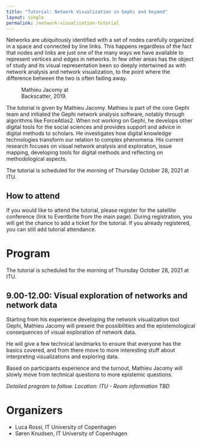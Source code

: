 ```yaml
---
title: "Tutorial: Network Visualization in Gephi and beyond"
layout: single
permalink: /network-visualization-tutorial
---
```

Networks are ubiquitously identified with a set of nodes carefully organized in a space and connected by line links. This happens regardless of the fact that nodes and links are just one of the many ways we have available to represent vertices and edges in networks. In few other areas has the object of study and its visual representation been so deeply intertwined as with network analysis and network visualization, to the point where the difference between the two is often fading away.

<figure style="width: 150px" class="align-right">
  <img src="{{ site.url }}{{ site.baseurl }}/assets/images/workshops-tutorials/mathieu-jacomy-round.jpg" alt="">
  <figcaption>Mathieu Jacomy at Backscatter, 2019.</figcaption>
</figure>


The tutorial is given by Mathieu Jacomy. Mathieu is part of the core Gephi team and initiated the Gephi network analysis software, notably through algorithms like ForceAtlas2. When not working on Gephi, he develops other digital tools for the social sciences and provides support and advice in digital methods to scholars. He investigates how digital knowledge technologies transform our relation to complex phenomena. His current research focuses on visual network analysis and exploration, issue mapping, developing tools for digital methods and reflecting on methodological aspects.

The tutorial is scheduled for the morning of Thursday October 28, 2021 at ITU.

## How to attend

If you would like to attend the tutorial, please register for the satellite conference (link to Eventbrite from the main page). During registration, you will get the chance to add a ticket for the tutorial. If you already registered, you can still add tutorial attendance.

# Program

The tutorial is scheduled for the morning of Thursday October 28, 2021 at ITU.

## 9.00-12.00: Visual exploration of networks and network data

Starting from his experience developing the network visualization tool Gephi, Mathieu Jacomy will present the possibilities and the epistemological consequences of visual exploration of network data.

He will give a few technical landmarks to ensure that everyone has the basics covered, and from there move to more interesting stuff about interpreting visualizations and exploring data.

Based on participants experience and the turnout, Mathieu Jacomy will slowly move from technical questions to more epistemic questions.

*Detailed program to follow. Location: ITU - Room information TBD*

# Organizers
* Luca Rossi, IT University of Copenhagen
* Søren Knudsen, IT University of Copenhagen
